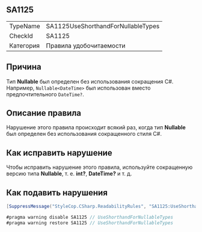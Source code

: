 ﻿## SA1125

<table>
<tr>
  <td>TypeName</td>
  <td>SA1125UseShorthandForNullableTypes</td>
</tr>
<tr>
  <td>CheckId</td>
  <td>SA1125</td>
</tr>
<tr>
  <td>Категория</td>
  <td>Правила удобочитаемости</td>
</tr>
</table>

## Причина

Тип **Nullable** был определен без использования сокращения C#. Например, `Nullable<DateTime>` был использован вместо предпочтительного `DateTime?`.

## Описание правила

Нарушение этого правила происходит всякий раз, когда тип **Nullable** был определен без использования сокращенного стиля C#.

## Как исправить нарушение

Чтобы исправить нарушение этого правила, используйте сокращенную версию типа **Nullable**, т. е. **int?**, **DateTime?** и т. д.

## Как подавить нарушения

```csharp
[SuppressMessage("StyleCop.CSharp.ReadabilityRules", "SA1125:UseShorthandForNullableTypes", Justification = "Reviewed.")]
```

```csharp
#pragma warning disable SA1125 // UseShorthandForNullableTypes
#pragma warning restore SA1125 // UseShorthandForNullableTypes
```
